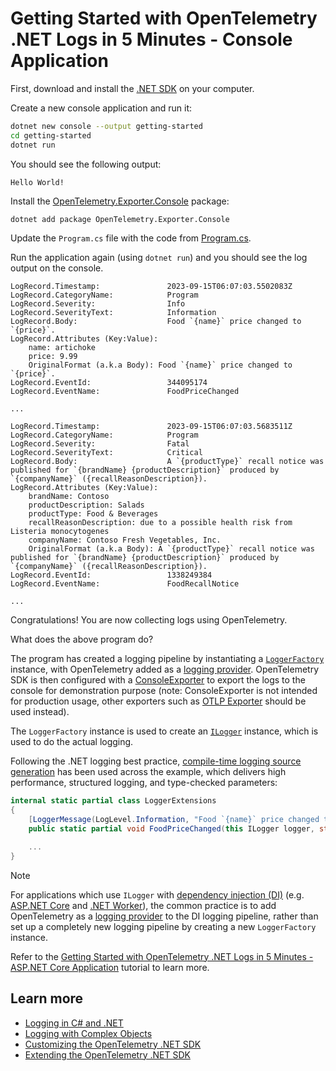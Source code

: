 # Getting Started with OpenTelemetry .NET Logs in 5 Minutes - Console Application

First, download and install the [.NET
SDK](https://dotnet.microsoft.com/download) on your computer.

Create a new console application and run it:

```sh
dotnet new console --output getting-started
cd getting-started
dotnet run
```

You should see the following output:

```text
Hello World!
```

Install the
[OpenTelemetry.Exporter.Console](../../../src/OpenTelemetry.Exporter.Console/README.md)
package:

```sh
dotnet add package OpenTelemetry.Exporter.Console
```

Update the `Program.cs` file with the code from [Program.cs](./Program.cs).

Run the application again (using `dotnet run`) and you should see the log output
on the console.

```text
LogRecord.Timestamp:               2023-09-15T06:07:03.5502083Z
LogRecord.CategoryName:            Program
LogRecord.Severity:                Info
LogRecord.SeverityText:            Information
LogRecord.Body:                    Food `{name}` price changed to `{price}`.
LogRecord.Attributes (Key:Value):
    name: artichoke
    price: 9.99
    OriginalFormat (a.k.a Body): Food `{name}` price changed to `{price}`.
LogRecord.EventId:                 344095174
LogRecord.EventName:               FoodPriceChanged

...

LogRecord.Timestamp:               2023-09-15T06:07:03.5683511Z
LogRecord.CategoryName:            Program
LogRecord.Severity:                Fatal
LogRecord.SeverityText:            Critical
LogRecord.Body:                    A `{productType}` recall notice was published for `{brandName} {productDescription}` produced by `{companyName}` ({recallReasonDescription}).
LogRecord.Attributes (Key:Value):
    brandName: Contoso
    productDescription: Salads
    productType: Food & Beverages
    recallReasonDescription: due to a possible health risk from Listeria monocytogenes
    companyName: Contoso Fresh Vegetables, Inc.
    OriginalFormat (a.k.a Body): A `{productType}` recall notice was published for `{brandName} {productDescription}` produced by `{companyName}` ({recallReasonDescription}).
LogRecord.EventId:                 1338249384
LogRecord.EventName:               FoodRecallNotice

...
```

Congratulations! You are now collecting logs using OpenTelemetry.

What does the above program do?

The program has created a logging pipeline by instantiating a
[`LoggerFactory`](https://docs.microsoft.com/dotnet/api/microsoft.extensions.logging.iloggerfactory)
instance, with OpenTelemetry added as a [logging
provider](https://docs.microsoft.com/dotnet/core/extensions/logging-providers).
OpenTelemetry SDK is then configured with a
[ConsoleExporter](../../../src/OpenTelemetry.Exporter.Console/README.md) to
export the logs to the console for demonstration purpose (note: ConsoleExporter
is not intended for production usage, other exporters such as [OTLP
Exporter](../../../src/OpenTelemetry.Exporter.OpenTelemetryProtocol/README.md)
should be used instead).

The `LoggerFactory` instance is used to create an
[`ILogger`](https://docs.microsoft.com/dotnet/api/microsoft.extensions.logging.ilogger)
instance, which is used to do the actual logging.

Following the .NET logging best practice, [compile-time logging source
generation](https://docs.microsoft.com/dotnet/core/extensions/logger-message-generator)
has been used across the example, which delivers high performance, structured
logging, and type-checked parameters:

```csharp
internal static partial class LoggerExtensions
{
    [LoggerMessage(LogLevel.Information, "Food `{name}` price changed to `{price}`.")]
    public static partial void FoodPriceChanged(this ILogger logger, string name, double price);

    ...
}
```

> [!NOTE]
> For applications which use `ILogger` with [dependency injection
(DI)](https://learn.microsoft.com/dotnet/core/extensions/dependency-injection)
(e.g. [ASP.NET Core](https://learn.microsoft.com/aspnet/core) and [.NET
Worker](https://learn.microsoft.com/dotnet/core/extensions/workers)), the common
practice is to add OpenTelemetry as a [logging
provider](https://docs.microsoft.com/dotnet/core/extensions/logging-providers)
to the DI logging pipeline, rather than set up a completely new logging pipeline
by creating a new `LoggerFactory` instance.
>
> Refer to the [Getting Started with OpenTelemetry .NET Logs in 5 Minutes -
ASP.NET Core Application](../getting-started-aspnetcore/README.md) tutorial to
learn more.

## Learn more

* [Logging in C# and .NET](https://learn.microsoft.com/dotnet/core/extensions/logging)
* [Logging with Complex Objects](../complex-objects/README.md)
* [Customizing the OpenTelemetry .NET SDK](../customizing-the-sdk/README.md)
* [Extending the OpenTelemetry .NET SDK](../extending-the-sdk/README.md)
